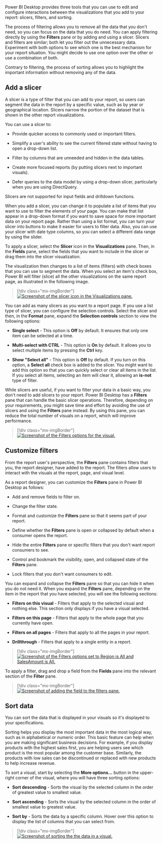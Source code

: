 Power BI Desktop provides three tools that you can use to edit and configure interactions between the visualizations that you add to your report: slicers, filters, and sorting.

The process of filtering allows you to remove all the data that you don't need, so you can focus on the data that you do need. You can apply filtering directly by using the **Filters** pane or by adding and using a slicer. Slicers and filters are similar; both let you filter out the unnecessary data. Experiment with both options to see which one is the best mechanism for your report situation. You might decide to use one option over the other or use a combination of both.

Contrary to filtering, the process of sorting allows you to highlight the important information without removing any of the data.

## Add a slicer

A slicer is a type of filter that you can add to your report, so users can segment the data in the report by a specific value, such as by year or geographical location. Slicers narrow the portion of the dataset that is shown in the other report visualizations.

You can use a slicer to:

- Provide quicker access to commonly used or important filters.

- Simplify a user's ability to see the current filtered state without having to open a drop-down list.

- Filter by columns that are unneeded and hidden in the data tables.

- Create more focused reports (by putting slicers next to important visuals).

- Defer queries to the data model by using a drop-down slicer, particularly when you are using DirectQuery.

Slicers are not supported for input fields and drilldown functions.

When you add a slicer, you can change it to populate a list of items that you want to use to filter the elements of your page. You can make that list appear in a drop-down format if you want to save space for more important data on your report page. Rather than using a list format, you can turn your slicer into buttons to make it easier for users to filter data. Also, you can use your slicer with date type columns, so you can select a different data range by using the slider.

To apply a slicer, select the **Slicer** icon in the **Visualizations** pane. Then, in the **Fields** pane, select the fields that you want to include in the slicer or drag them into the slicer visualization.

The visualization then changes to a list of items (filters) with check boxes that you can use to segment the data. When you select an item's check box, Power BI will filter (slice) all the other visualizations on the same report page, as illustrated in the following image.

> [!div class="mx-imgBorder"]
> [![Screenshot of the slicer icon in the Visualizations pane.](../media/8-use-slicer-ss.png)](../media/8-use-slicer-ss.png#lightbox)

You can add as many slicers as you want to a report page. If you use a list type of slicer, you can configure the selection controls. Select the slicer and then, in the **Format** pane, expand the **Selection controls** section to view the following options:

- **Single select** - This option is **Off** by default. It ensures that only one item can be selected at a time.

- **Multi-select with CTRL** - This option is **On** by default. It allows you to select multiple items by pressing the **Ctrl** key.

- **Show "Select all"** - This option is **Off** by default. If you turn on this option, a **Select all** check box is added to the slicer. You might want to add this option so that you can quickly select or clear all items in the list. If you select all items, selecting an item will clear it, allowing an **is-not** type of filter.

While slicers are useful, if you want to filter your data in a basic way, you don't need to add slicers to your report. Power BI Desktop has a **Filters** pane that can handle the basic slicer operations. Therefore, depending on your requirements, you might save time and effort by avoiding the use of slicers and using the **Filters** pane instead. By using this pane, you can reduce the total number of visuals on a report, which will improve performance.

> [!div class="mx-imgBorder"]
> [![Screenshot of the Filters options for the visual.](../media/8-configure-slicer-controls-ss.png)](../media/8-configure-slicer-controls-ss.png#lightbox)

## Customize filters

From the report user's perspective, the **Filters** pane contains filters that you, the report designer, have added to the report. The filters allow users to interact with the visuals at the report, page, and visual level.

As a report designer, you can customize the **Filters** pane in Power BI Desktop as follows:

- Add and remove fields to filter on.

- Change the filter state.

- Format and customize the **Filters** pane so that it seems part of your report.

- Define whether the **Filters** pane is open or collapsed by default when a consumer opens the report.

- Hide the entire **Filters** pane or specific filters that you don't want report consumers to see.

- Control and bookmark the visibility, open, and collapsed state of the **Filters** pane.

- Lock filters that you don't want consumers to edit.

You can expand and collapse the **Filters** pane so that you can hide it when you do not need it. When you expand the **Filters** pane, depending on the item in the report that you have selected, you will see the following sections:

- **Filters on this visual** - Filters that apply to the selected visual and nothing else. This section only displays if you have a visual selected.

- **Filters on this page** - Filters that apply to the whole page that you currently have open.

- **Filters on all pages** - Filters that apply to all the pages in your report.

- **Drillthrough** - Filters that apply to a single entity in a report.

> [!div class="mx-imgBorder"]
> [![Screenshot of the Filters options set to Region is All and SalesAmount is All.](../media/8-configure-filter-options-ss.png)](../media/8-configure-filter-options-ss.png#lightbox)

To apply a filter, drag and drop a field from the **Fields** pane into the relevant section of the **Filter** pane.

> [!div class="mx-imgBorder"]
> [![Screenshot of adding the field to the filters pane.](../media/8-add-field-filters-pane-ssm.png)](../media/8-add-field-filters-pane-ssm.png#lightbox)

## Sort data

You can sort the data that is displayed in your visuals so it's displayed to your specifications.

Sorting helps you display the most important data in the most logical way, such as in alphabetical or numeric order. This basic feature can help when you are making significant business decisions. For example, if you display products with the highest sales first, you are helping users see which product is the most popular among the customer base. Similarly, the products with low sales can be discontinued or replaced with new products to help increase revenue.

To sort a visual, start by selecting the **More options...** button in the upper-right corner of the visual, where you will have three sorting options:

- **Sort descending** - Sorts the visual by the selected column in the order of greatest value to smallest value.

- **Sort ascending** - Sorts the visual by the selected column in the order of smallest value to greatest value.

- **Sort by** - Sorts the data by a specific column. Hover over this option to display the list of columns that you can select from.

> [!div class="mx-imgBorder"]
> [![Screenshot of sorting the the data in a visual.](../media/8-sort-visual-data-ss.png)](../media/8-sort-visual-data-ss.png#lightbox)
